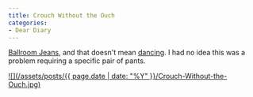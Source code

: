 ```yaml
---
title: Crouch Without the Ouch
categories:
- Dear Diary
---
```


[Ballroom Jeans](http://www.duluthtrading.com/store/duluth-ingenuity/gusseted-ballroom-jeans/gusseted-ballroom-jeans.aspx), and that doesn't mean [dancing](http://en.wikipedia.org/wiki/Ballroom_dancing).
I had no idea this was a problem requiring a specific pair of pants.

[![](/assets/posts/{{ page.date | date: "%Y" }}/Crouch-Without-the-Ouch.jpg)](http://thingelstad.com/s/crouch-without-the-ouch/crouch-without-the-ouch/img)
